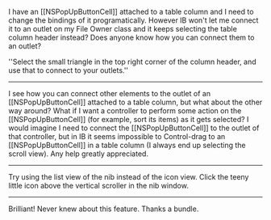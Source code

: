 

I have an [[NSPopUpButtonCell]] attached to a table column and I need to change the bindings of it programatically. However IB won't let me connect it to an outlet on my File Owner class and it keeps selecting the table column header instead? Does anyone know how you can connect them to an outlet?


''Select the small triangle in the top right corner of the column header, and use that to connect to your outlets.''

----

I see how you can connect other elements to the outlet of an [[NSPopUpButtonCell]] attached to a table column, but what about the other way around? What if I want a controller to perform some action on the [[NSPopUpButtonCell]] (for example, sort its items) as it gets selected? I would imagine I need to connect the [[NSPopUpButtonCell]] to the outlet of that controller, but in IB it seems impossible to Control-drag to an [[NSPopUpButtonCell]] in a table column (I always end up selecting the scroll view). Any help greatly appreciated.

----

Try using the list view of the nib instead of the icon view. Click the teeny little icon above the vertical scroller in the nib window.

----

Brilliant! Never knew about this feature. Thanks a bundle.